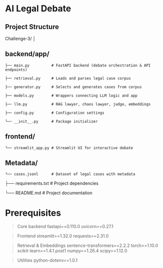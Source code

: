 # AI Legal Debate

## Project Structure 

Challenge-3/
│
##  backend/app/
    ├── main.py          # FastAPI backend (debate orchestration & API endpoints)
  
    ├── retrieval.py     # Loads and parses legal case corpus
   
    ├── generator.py     # Selects and generates cases from corpus
   
    ├── models.py        # Wrappers connecting LLM logic and app
   
    ├── llm.py           # RAG lawyer, chaos lawyer, judge, embeddings
   
    ├── config.py        # Configuration settings
   
    └── __init__.py      # Package initializer

##  frontend/
    └── streamlit_app.py # Streamlit UI for interactive debate

##  Metadata/
    └── cases.jsonl      # Dataset of legal cases with metadata

├── requirements.txt     # Project dependencies

└── README.md            # Project documentation

# Prerequisites

> Core backend
fastapi==0.110.0
uvicorn==0.27.1

> Frontend
streamlit==1.32.0
requests==2.31.0

> Retrieval & Embeddings
sentence-transformers==2.2.2
torch>=1.10.0
scikit-learn==1.4.1.post1
numpy==1.26.4
scipy==1.12.0

> Utilities
python-dotenv==1.0.1  

